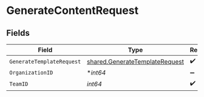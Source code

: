 # GenerateContentRequest


## Fields

| Field                                                                            | Type                                                                             | Required                                                                         | Description                                                                      |
| -------------------------------------------------------------------------------- | -------------------------------------------------------------------------------- | -------------------------------------------------------------------------------- | -------------------------------------------------------------------------------- |
| `GenerateTemplateRequest`                                                        | [shared.GenerateTemplateRequest](../../models/shared/generatetemplaterequest.md) | :heavy_check_mark:                                                               | N/A                                                                              |
| `OrganizationID`                                                                 | **int64*                                                                         | :heavy_minus_sign:                                                               | N/A                                                                              |
| `TeamID`                                                                         | *int64*                                                                          | :heavy_check_mark:                                                               | N/A                                                                              |